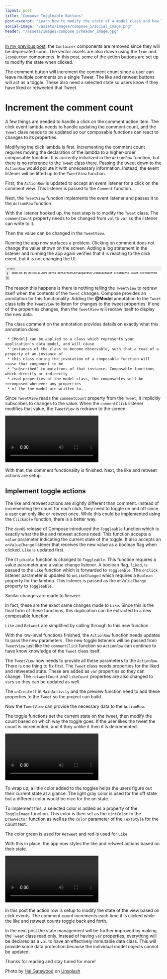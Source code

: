 ```yaml
---
layout: post
title: "Compose Toggleable Buttons"
post-excerpt: "Learn how to modify the state of a model class and how Toggleable is different from Clickable."
social-image: "/assets/images/compose_5/social_image.png"
header: "/assets/images/compose_5/header_image.jpg"
---
```


[In my previous post](https://briangardner.tech/2020/03/25/compose-icon-buttons.html), the `Container` components are removed since they will be deprecated soon. The vector assets are also drawn using the `Icon` and `IconButton` components. In this post, some of the action buttons are set up to modify the state when clicked.

The comment button will increment the comment count since a user can leave multiple comments on a single Tweet. The like and retweet buttons will act as a toggle. These also need a selected state so users know if they have liked or retweeted that Tweet.

# Increment the comment count

A few things are needed to handle a click on the comment action item. The click event lambda needs to handle updating the comment count, and the `Tweet` class needs to be updated so our composable functions can react to changes to its properties.

Modifying the click lambda is first. Incrementing the comment count requires moving the declaration of the lambda to a higher-order composable function. It is currently initialized in the `ActionRow` function, but there is no reference to the `Tweet` class there. Passing the tweet down to the `ActionRow` would pollute it with unnecessary information. Instead, the event listener will be lifted up to the `TweetView` function.

First, the `ActionRow` is updated to accept an event listener for a click on the comment view. This listener is passed to the `Comment` function.

<script src="https://gist.github.com/BrianGardnerAtl/015158ff2fbc21d2926b105954eece31.js"></script>

Next, the `TweetView` function implements the event listener and passes it to the `ActionRow` function.

<script src="https://gist.github.com/BrianGardnerAtl/1dc71e331eb13003e9ccf65a246c07b7.js"></script>

With the listener hooked up, the next step is to modify the `Tweet` class. The `commentCount` property needs to be changed from `val` to `var` so the listener can write to it.

<script src="https://gist.github.com/BrianGardnerAtl/0dc3d534e3e26487f430a1cbee126cb5.js"></script>

Then the value can be changed in the `TweetView`.

<script src="https://gist.github.com/BrianGardnerAtl/212a805371242c9af4ebbfc96583ebfc.js"></script>

Running the app now surfaces a problem. Clicking on comment does not change the value shown on the screen. Adding a log statement in the listener and running the app again verifies that it is reacting to the click event, but it is not changing the UI.

<script src="https://gist.github.com/BrianGardnerAtl/e6bce9738d8c733586fd25ea7a1126d3.js"></script>

<img class="post-image" src="/assets/images/compose_5/comment_listener_log.png" alt="Log statement printed after clicking on the comment action item"/>

The reason this happens is there is nothing telling the `TweetView` to redraw itself when the contents of the `Tweet` changes. Compose provides an annotation for this functionality. Adding the **@Model** annotation to the `Tweet` class tells the `TweetView` to listen for changes to the tweet properties. If one of the properties changes, then the `TweetView` will redraw itself to display the new data.

<script src="https://gist.github.com/BrianGardnerAtl/be47e2519f7a6ac5cdc6b3103ed86b3d.js"></script>

The class comment on the annotation provides details on exactly what this annotation does.

```
 * [Model] can be applied to a class which represents your application's data model, and will cause
 * instances of the class to become observable, such that a read of a property of an instance of
 * this class during the invocation of a composable function will cause that component to be
 * "subscribed" to mutations of that instance. Composable functions which directly or indirectly
 * read properties of the model class, the composables will be recomposed whenever any properties
 * of the the model are written to.
```

Since `TweetView` reads the `commentCount` property from the `Tweet`, it implicitly subscribes to changes to the value. When the `commentClick` listener modifies that value, the `TweetView` is redrawn to the screen.

<div class="center-screenshot">
    <video class="post-emulator-recording" controls preload="auto">
        <source src="/assets/images/compose_5/comment_count_increment.webm" type="video/webm">
        Emulator screen recording of the comment count incrementing on click.
    </video>
</div>

With that, the comment functionality is finished. Next, the like and retweet actions are setup.

## Implement toggle actions

The like and retweet actions are slightly different than comment. Instead of incrementing the count for each click, they need to toggle on and off since a user can only like or retweet once. While this could be implemented using the `Clickable` function, there is a better way.

The `dev05` release of Compose introduced the `Toggleable` function which is exactly what the like and retweet actions need. This function accepts a `value` parameter indicating the current state of the toggle. It also accepts an `onValueChange` listener that receives the new value as a boolean flag when clicked. `Like` is updated first.

<script src="https://gist.github.com/BrianGardnerAtl/d7ba8243396ec8465f56dc95baeb0392.js"></script>

The `Clickable` function is changed to `Toggleable`. This function requires a value parameter and a value change listener. A boolean flag, `liked`, is passed to the `Like` function which is forwarded to `Toggleable`. The `onClick` listener parameter is updated to `onLikeChanged` which requires a `Boolean` property for the lambda. This listener is passed as the `onValueChange` property to `Toggleable`.

Similar changes are made to `Retweet`.

<script src="https://gist.github.com/BrianGardnerAtl/4e1f776d0d9019aa792eecafce97b630.js"></script>

In fact, these are the exact same changes made to `Like`. Since this is the final form of these functions, this duplication can be extracted to a new composable function.

<script src="https://gist.github.com/BrianGardnerAtl/7c3484f0d2906c10727d6f27f8aefea2.js"></script>

`Like` and `Retweet` are simplified by calling through to this new function.

<script src="https://gist.github.com/BrianGardnerAtl/6c914bfd68807d8c3915da95b016bea6.js"></script>

With the low-level functions finished, the `ActionRow` function needs updates to pass the new parameters. The new toggle listeners will be passed from `TweetView` just like the `commentClick` function so `ActionRow` can continue to have know knowledge of the `Tweet` class itself.

<script src="https://gist.github.com/BrianGardnerAtl/c7fb738d5fcb33f49d131f233e37c80e.js"></script>

The `TweetView` now needs to provide all these parameters to the `ActionRow`. There is one thing to fix first. The `Tweet` class needs properties for the liked and retweeted state. These are added as `var` properties so they can change. The `retweetCount` and `likeCount` properties are also changed to `var`s so they can be updated as well.

<script src="https://gist.github.com/BrianGardnerAtl/041bf26144dad311f696cf9b86090868.js"></script>

The `onCreate()` in `MainActivity` and the preview function need to add these properties to the `Tweet` so the project can build.

<script src="https://gist.github.com/BrianGardnerAtl/3ed284985ecdb4b98d50ef2b515ec51b.js"></script>

<script src="https://gist.github.com/BrianGardnerAtl/88c447e7b4e98f46ea5c022d428a1590.js"></script>

Now the `TweetView` can provide the necessary data to the `ActionRow`.

<script src="https://gist.github.com/BrianGardnerAtl/b4d8a2aad6a613601bf25abed2f2553d.js"></script>

The toggle functions set the current state on the tweet, then modify the count based on which way the toggle goes. If the user likes the tweet the count is incremented, and if they unlike it then it is decremented.

<div class="center-screenshot">
    <video class="post-emulator-recording" controls preload="auto">
        <source src="/assets/images/compose_5/toggle_actions_implemented.webm" type="video/webm">
        Emulator screen recording of the retweet and like actions toggling when clicked.
    </video>
</div>

To wrap up, a little color added to the toggles helps the users figure out their current state at a glance. The light gray color is used for the off state but a different color would be nice for the on state.

To implement this, a selected color is added as a property of the `ToggleImage` function. This color is then set as the `tintColor` fo the `DrawVector` function as well as the `color` parameter of the `TextStyle` for the count text.

<script src="https://gist.github.com/BrianGardnerAtl/115ad0655b4d0472b26419ee7dbc9f86.js"></script>

The color green is used for `Retweet` and red is used for `Like`.

<script src="https://gist.github.com/BrianGardnerAtl/7233025d510c9da31a3407c485917325.js"></script>

With this in place, the app now styles the like and retweet actions based on their state.

<div class="center-screenshot">
    <video class="post-emulator-recording" controls preload="auto">
        <source src="/assets/images/compose_5/toggle_actions_styled.webm" type="video/webm">
        Emulator screen recording of the retweet and like actions toggling when clicked.
    </video>
</div>

In this post the action row is setup to modify the state of the view based on click events. The comment count increments each time it is clicked while the like and retweet counts toggle back and forth.

In the next post the state management will be further improved by making the `Tweet` class read only. Instead of having `var` properties, everything will be declared as a `val` to have an effectively immutable data class. This will provide some data protection because the individual model objects cannot be updated.

Thanks for reading and stay tuned for more!

Photo by [Hal Gatewood](https://unsplash.com/@halgatewood) on [Unsplash](https://unsplash.com)
